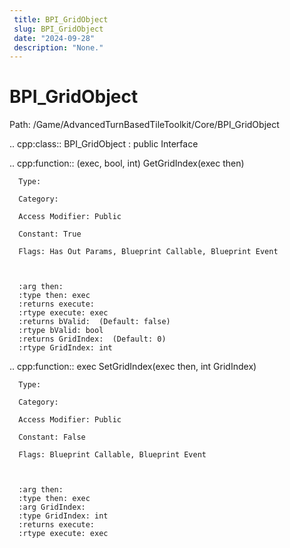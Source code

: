 ```yaml
---
 title: BPI_GridObject
 slug: BPI_GridObject
 date: "2024-09-28"
 description: "None."
---
```


BPI_GridObject
===============

Path: /Game/AdvancedTurnBasedTileToolkit/Core/BPI_GridObject

.. cpp:class:: BPI_GridObject : public Interface

   .. cpp:function:: (exec, bool, int) GetGridIndex(exec then)

      Type: 

      Category: 

      Access Modifier: Public

      Constant: True

      Flags: Has Out Params, Blueprint Callable, Blueprint Event

      

      :arg then: 
      :type then: exec
      :returns execute: 
      :rtype execute: exec
      :returns bValid:  (Default: false)
      :rtype bValid: bool
      :returns GridIndex:  (Default: 0)
      :rtype GridIndex: int

   .. cpp:function:: exec SetGridIndex(exec then, int GridIndex)

      Type: 

      Category: 

      Access Modifier: Public

      Constant: False

      Flags: Blueprint Callable, Blueprint Event

      

      :arg then: 
      :type then: exec
      :arg GridIndex: 
      :type GridIndex: int
      :returns execute: 
      :rtype execute: exec

